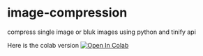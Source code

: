 # image-compression
compress single image or bluk images  using python and tinify api

Here is the colab version
[![Open In Colab](https://colab.research.google.com/assets/colab-badge.svg)](https://colab.research.google.com/github/bmox/image-compression/blob/main/image_compression.ipynb)
